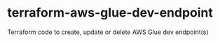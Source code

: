 # terraform-aws-glue-dev-endpoint
Terraform code to create, update or delete AWS Glue dev endpoint(s)
